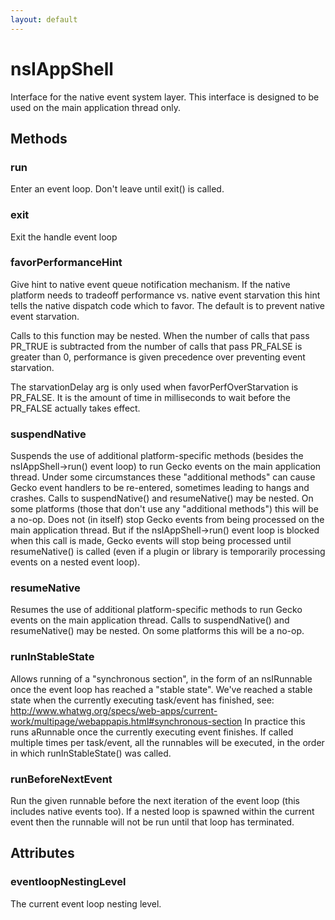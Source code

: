 ```yaml
---
layout: default
---
```


# nsIAppShell #

Interface for the native event system layer.  This interface is designed
to be used on the main application thread only.


## Methods ##

### run ###

Enter an event loop.  Don't leave until exit() is called.


### exit ###

Exit the handle event loop


### favorPerformanceHint ###

Give hint to native event queue notification mechanism. If the native
platform needs to tradeoff performance vs. native event starvation this
hint tells the native dispatch code which to favor.  The default is to
prevent native event starvation.

Calls to this function may be nested. When the number of calls that pass
PR_TRUE is subtracted from the number of calls that pass PR_FALSE is
greater than 0, performance is given precedence over preventing event
starvation.

The starvationDelay arg is only used when favorPerfOverStarvation is
PR_FALSE. It is the amount of time in milliseconds to wait before the
PR_FALSE actually takes effect.


### suspendNative ###

Suspends the use of additional platform-specific methods (besides the
nsIAppShell->run() event loop) to run Gecko events on the main
application thread.  Under some circumstances these "additional methods"
can cause Gecko event handlers to be re-entered, sometimes leading to
hangs and crashes.  Calls to suspendNative() and resumeNative() may be
nested.  On some platforms (those that don't use any "additional
methods") this will be a no-op.  Does not (in itself) stop Gecko events
from being processed on the main application thread.  But if the
nsIAppShell->run() event loop is blocked when this call is made, Gecko
events will stop being processed until resumeNative() is called (even
if a plugin or library is temporarily processing events on a nested
event loop).


### resumeNative ###

Resumes the use of additional platform-specific methods to run Gecko
events on the main application thread.  Calls to suspendNative() and
resumeNative() may be nested.  On some platforms this will be a no-op.


### runInStableState ###

Allows running of a "synchronous section", in the form of an nsIRunnable
once the event loop has reached a "stable state". We've reached a stable
state when the currently executing task/event has finished, see:
http://www.whatwg.org/specs/web-apps/current-work/multipage/webappapis.html#synchronous-section
In practice this runs aRunnable once the currently executing event
finishes. If called multiple times per task/event, all the runnables will
be executed, in the order in which runInStableState() was called.


### runBeforeNextEvent ###

Run the given runnable before the next iteration of the event loop (this
includes native events too). If a nested loop is spawned within the current
event then the runnable will not be run until that loop has terminated.


## Attributes ##

### eventloopNestingLevel ###

The current event loop nesting level.

